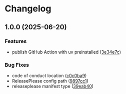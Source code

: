 # Changelog

## 1.0.0 (2025-06-20)


### Features

* publish GitHub Action with uv preinstalled ([3e34e7c](https://github.com/CivicActions/pyction/commit/3e34e7cfd0cc5b8f2a7f63d0be794ceb0fe1d61b))


### Bug Fixes

* code of conduct location ([c0c0ba9](https://github.com/CivicActions/pyction/commit/c0c0ba9b8a8a325e22f3a92f65741c6f7dabb7f7))
* ReleasePlease config path ([9897cc1](https://github.com/CivicActions/pyction/commit/9897cc104338453ae4daefe63ba57a4e64b052cc))
* releaseplease manifest type ([39eab40](https://github.com/CivicActions/pyction/commit/39eab4027151752c146b6a025bca17dcc7fb9173))
